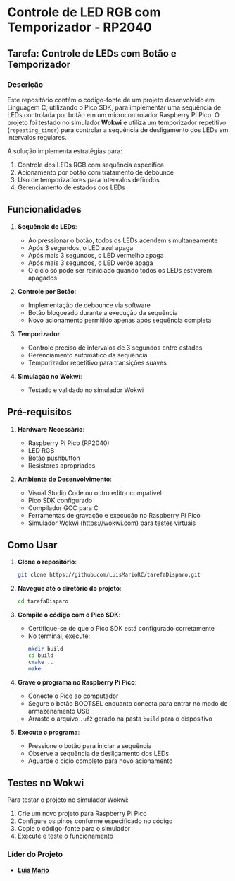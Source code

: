# Controle de LED RGB com Temporizador - RP2040
## Tarefa: Controle de LEDs com Botão e Temporizador
### Descrição
Este repositório contém o código-fonte de um projeto desenvolvido em Linguagem C, utilizando o Pico SDK, para implementar uma sequência de LEDs controlada por botão em um microcontrolador Raspberry Pi Pico. O projeto foi testado no simulador **Wokwi** e utiliza um temporizador repetitivo (`repeating_timer`) para controlar a sequência de desligamento dos LEDs em intervalos regulares.

A solução implementa estratégias para:  
1. Controle dos LEDs RGB com sequência específica  
2. Acionamento por botão com tratamento de debounce  
3. Uso de temporizadores para intervalos definidos  
4. Gerenciamento de estados dos LEDs  

## Funcionalidades
1. **Sequência de LEDs**:
   - Ao pressionar o botão, todos os LEDs acendem simultaneamente  
   - Após 3 segundos, o LED azul apaga  
   - Após mais 3 segundos, o LED vermelho apaga  
   - Após mais 3 segundos, o LED verde apaga  
   - O ciclo só pode ser reiniciado quando todos os LEDs estiverem apagados  

2. **Controle por Botão**:
   - Implementação de debounce via software  
   - Botão bloqueado durante a execução da sequência  
   - Novo acionamento permitido apenas após sequência completa  

3. **Temporizador**:
   - Controle preciso de intervalos de 3 segundos entre estados  
   - Gerenciamento automático da sequência  
   - Temporizador repetitivo para transições suaves  

4. **Simulação no Wokwi**:
   - Testado e validado no simulador Wokwi  

## Pré-requisitos
1. **Hardware Necessário**:
   - Raspberry Pi Pico (RP2040)  
   - LED RGB  
   - Botão pushbutton  
   - Resistores apropriados  

2. **Ambiente de Desenvolvimento**:
   - Visual Studio Code ou outro editor compatível  
   - Pico SDK configurado  
   - Compilador GCC para C  
   - Ferramentas de gravação e execução no Raspberry Pi Pico  
   - Simulador Wokwi (https://wokwi.com) para testes virtuais  

## Como Usar
1. **Clone o repositório**:
    ```bash
    git clone https://github.com/LuisMarioRC/tarefaDisparo.git
    ```

2. **Navegue até o diretório do projeto**:
    ```bash
    cd tarefaDisparo
    ```

3. **Compile o código com o Pico SDK**:
   - Certifique-se de que o Pico SDK está configurado corretamente  
   - No terminal, execute:  
     ```bash
     mkdir build
     cd build
     cmake ..
     make
     ```

4. **Grave o programa no Raspberry Pi Pico**:
   - Conecte o Pico ao computador  
   - Segure o botão BOOTSEL enquanto conecta para entrar no modo de armazenamento USB  
   - Arraste o arquivo `.uf2` gerado na pasta `build` para o dispositivo  
 

5. **Execute o programa**:
   - Pressione o botão para iniciar a sequência  
   - Observe a sequência de desligamento dos LEDs  
   - Aguarde o ciclo completo para novo acionamento  

## Testes no Wokwi
Para testar o projeto no simulador Wokwi:
1. Crie um novo projeto para Raspberry Pi Pico
2. Configure os pinos conforme especificado no código
3. Copie o código-fonte para o simulador
4. Execute e teste o funcionamento

### Líder do Projeto
- <b><a href="https://github.com/LuisMarioRC">Luis Mario</a></b>
